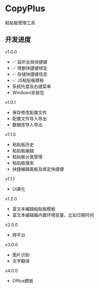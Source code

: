# CopyPlus

粘贴板管理工具


## 开发进度

v1.0.0
- &#x2705; 监听全局快捷键 
- &#x2705; 增删快捷键绑定 
- &#x2705; 存储快捷键信息 
- &#x2705; JS粘贴板模板
- 系统托盘及右键菜单
- Windows安装包

v1.0.1

- 保存修改配置文件
- 配置文件导入导出
- 数据库导入导出

v1.1.0

- 粘贴板历史
- 粘贴板编辑
- 粘贴板分类管理
- 粘贴板搜索
- 快捷编辑面板及绑定快捷键

v1.1.1

- UI美化

v1.2.0

- 富文本编辑粘贴板模板
- 富文本编辑器内置环境变量，比如日期时间

v2.0.0

- 跨平台

v3.0.0

- 图片识别
- 文字翻译

v4.0.0

- Office模板


